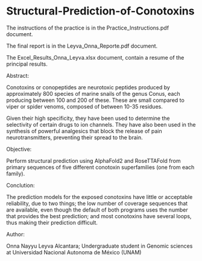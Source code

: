 # Structural-Prediction-of-Conotoxins

The instructions of the practice is in the Practice_Instructions.pdf document.

The final report is in the Leyva_Onna_Reporte.pdf document.

The Excel_Results_Onna_Leyva.xlsx document, contain a resume of the principal results.


Abstract: 

Conotoxins or conopeptides are neurotoxic peptides produced by approximately 800 species of marine snails of the genus Conus, each producing between 100 and 200 of these. These are small compared to viper or spider venoms, composed of between 10-35 residues.

Given their high specificity, they have been used to determine the selectivity of certain drugs to ion channels. They have also been used in the synthesis of powerful analgesics that block the release of pain neurotransmitters, preventing their spread to the brain.

Objective: 

Perform structural prediction using AlphaFold2 and RoseTTAFold from primary sequences of five different conotoxin superfamilies (one from each family).

Conclution: 

The prediction models for the exposed conotoxins have little or acceptable reliability, due to two things; the low number of coverage sequences that are available, even though the default of both programs uses the number that provides the best prediction; and most conotoxins have several loops, thus making their prediction difficult.


Author:
    
Onna Nayyu Leyva Alcantara; Undergraduate student in Genomic sciences at Universidad Nacional Autonoma de México (UNAM)
